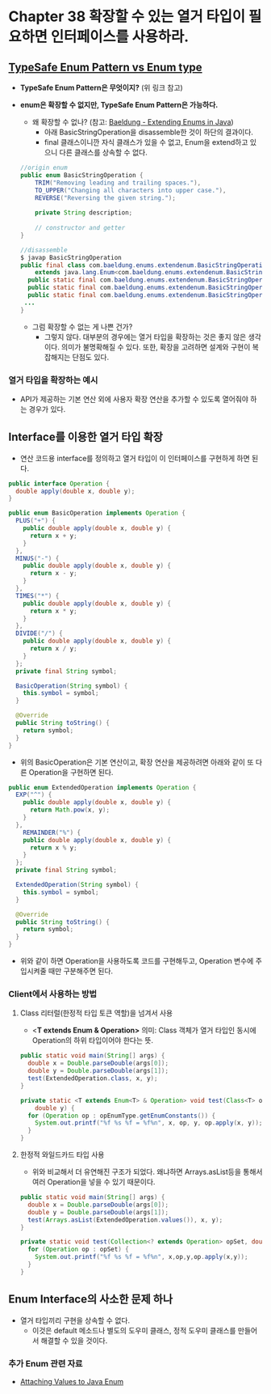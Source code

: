 # Chapter 38 확장할 수 있는 열거 타입이 필요하면 인터페이스를 사용하라.

## [TypeSafe Enum Pattern vs Enum type](https://stackoverflow.com/questions/5092015/advantages-of-javas-enum-over-the-old-typesafe-enum-pattern)

- **TypeSafe Enum Pattern은 무엇이지?** (위 링크 참고)
- **enum은 확장할 수 없지만, TypeSafe Enum Pattern은 가능하다.**
    - 왜 확장할 수 없나? (참고: [Baeldung - Extending Enums in Java](https://www.baeldung.com/java-extending-enums))
        - 아래 BasicStringOperation을 disassemble한 것이 하단의 결과이다.
        - final 클래스이니깐 자식 클래스가 있을 수 없고, Enum을 extend하고 있으니 다른 클래스를 상속할 수 없다.

    ```java
    //origin enum
    public enum BasicStringOperation {
        TRIM("Removing leading and trailing spaces."),
        TO_UPPER("Changing all characters into upper case."),
        REVERSE("Reversing the given string.");
     
        private String description;
     
        // constructor and getter
    }

    //disassemble
    $ javap BasicStringOperation  
    public final class com.baeldung.enums.extendenum.BasicStringOperation 
        extends java.lang.Enum<com.baeldung.enums.extendenum.BasicStringOperation> {
      public static final com.baeldung.enums.extendenum.BasicStringOperation TRIM;
      public static final com.baeldung.enums.extendenum.BasicStringOperation TO_UPPER;
      public static final com.baeldung.enums.extendenum.BasicStringOperation REVERSE;
     ...
    }
    ```

    - 그럼 확장할 수 없는 게 나쁜 건가?
        - 그렇지 않다. 대부분의 경우에는 열거 타입을 확장하는 것은 좋지 않은 생각이다. 의미가 불명확해질 수 있다. 또한, 확장을 고려하면 설계와 구현이 복잡해지는 단점도 있다.

### 열거 타입을 확장하는 예시

- API가 제공하는 기본 연산 외에 사용자 확장 연산을 추가할 수 있도록 열어줘야 하는 경우가 있다.

## Interface를 이용한 열거 타입 확장

- 연산 코드용 interface를 정의하고 열거 타입이 이 인터페이스를 구현하게 하면 된다.

```java
public interface Operation {
  double apply(double x, double y);
}

public enum BasicOperation implements Operation {
  PLUS("+") {
    public double apply(double x, double y) {
      return x + y;
    }
  },
  MINUS("-") {
    public double apply(double x, double y) {
      return x - y;
    }
  },
  TIMES("*") {
    public double apply(double x, double y) {
      return x * y;
    }
  },
  DIVIDE("/") {
    public double apply(double x, double y) {
      return x / y;
    }
  };
  private final String symbol;

  BasicOperation(String symbol) {
    this.symbol = symbol;
  }

  @Override
  public String toString() {
    return symbol;
  }
}
```

- 위의 BasicOperation은 기본 연산이고, 확장 연산을 제공하려면 아래와 같이 또 다른 Operation을 구현하면 된다.

```java
public enum ExtendedOperation implements Operation {
  EXP("^") {
    public double apply(double x, double y) {
      return Math.pow(x, y);
    }
  }, 
	REMAINDER("%") {
    public double apply(double x, double y) {
      return x % y;
    }
  };
  private final String symbol;

  ExtendedOperation(String symbol) {
    this.symbol = symbol;
  }

  @Override
  public String toString() {
    return symbol;
  }
}
```

- 위와 같이 하면 Operation을 사용하도록 코드를 구현해두고, Operation 변수에 주입시켜줄 때만 구분해주면 된다.

### Client에서 사용하는 방법

1. Class 리터럴(한정적 타입 토큰 역할)을 넘겨서 사용
    - <**T extends Enum<T> & Operation>** 의미: Class 객체가 열거 타입인 동시에 Operation의 하위 타입이어야 한다는 뜻.

    ```java
    public static void main(String[] args) {
      double x = Double.parseDouble(args[0]);
      double y = Double.parseDouble(args[1]);
      test(ExtendedOperation.class, x, y);
    }

    private static <T extends Enum<T> & Operation> void test(Class<T> opEnumType, double x,
        double y) {
      for (Operation op : opEnumType.getEnumConstants()) {
        System.out.printf("%f %s %f = %f%n", x, op, y, op.apply(x, y));
      }
    }
    ```

2. 한정적 와일드카드 타입 사용
    - 위와 비교해서 더 유연해진 구조가 되었다. 왜냐하면 Arrays.asList등을 통해서 여러 Operation을 넣을 수 있기 때문이다.

    ```java
    public static void main(String[] args) {
      double x = Double.parseDouble(args[0]);
      double y = Double.parseDouble(args[1]);
      test(Arrays.asList(ExtendedOperation.values()), x, y);
    }

    private static void test(Collection<? extends Operation> opSet, double x, double y) {
      for (Operation op : opSet) {
        System.out.printf("%f %s %f = %f%n", x,op,y,op.apply(x,y));
      }
    }
    ```

## Enum Interface의 사소한 문제 하나

- 열거 타입끼리 구현을 상속할 수 없다.
    - 이것은 default 메소드나 별도의 도우미 클래스, 정적 도우미 클래스를 만들어서 해결할 수 있을 것이다.

### 추가 Enum 관련 자료

- [Attaching Values to Java Enum](https://www.baeldung.com/java-enum-values)